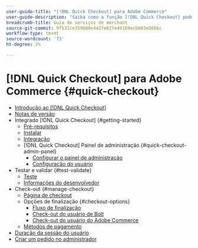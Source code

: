 ```yaml
---
user-guide-title: "[!DNL Quick Checkout] para Adobe Commerce"
user-guide-description: "Saiba como a função [!DNL Quick Checkout] pode beneficiar sua instância do Adobe Commerce e como integrar e configurar com êxito a extensão."
breadcrumb-title: Guia de serviços de merchant
source-git-commit: 9f531ce359680e442fe62fe49169ecbb03e56bbc
workflow-type: tm+mt
source-wordcount: '73'
ht-degree: 2%

---
```



# [!DNL Quick Checkout] para Adobe Commerce {#quick-checkout}

- [Introdução ao [!DNL Quick Checkout]](overview.md)
- [Notas de versão](release-notes.md)
- Integrado [!DNL Quick Checkout] {#getting-started}
   - [Pré-requisitos](prerequisites.md)
   - [Instalar](install.md)
   - [Integração](onboarding.md)
   - [!DNL Quick Checkout] Painel de administração {#quick-checkout-admin-panel}
      - [Configurar o painel de administração](admin-panel.md)
      - [Configuração do usuário](user-roles-setup.md)
- Testar e validar {#test-validate}
   - [Teste](testing.md)
   - [Informações do desenvolvedor](developer.md)
- Check-out {#manage-checkout}
   - [Página de checkout](checkout-page.md)
   - Opções de finalização {#checkout-options}
      - [Fluxo de finalização](checkout-flow.md)
      - [Check-out do usuário de Bolt](checkout-bolt.md)
      - [Check-out do usuário do Adobe Commerce](checkout-adobe-commerce.md)
   - [Métodos de pagamento](payment-methods.md)
- [Duração da sessão do usuário](user-session-lifetime.md)
- [Criar um pedido no administrador](create-order-admin.md)
